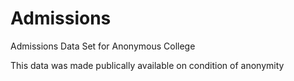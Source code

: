 # Admissions
Admissions Data Set for Anonymous College

This data was made publically available on condition of anonymity
